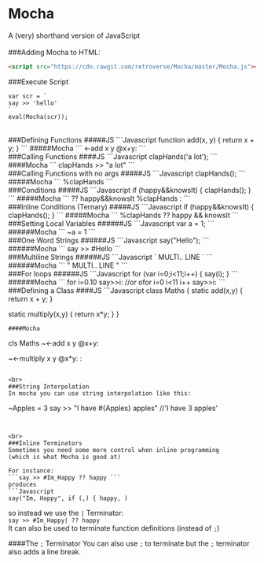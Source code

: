 # Mocha
A (very) shorthand version of JavaScript
<br>
<br>
###Adding Mocha to HTML:
```HTML
<script src="https://cdn.rawgit.com/retroverse/Mocha/master/Mocha.js"></script>
```

###Execute Script
```
var scr = `
say >> 'hello'
`
eval(Mocha(scr));
```

<br>
###Defining Functions
#####JS
```Javascript
function add(x, y) {
  return x + y;
}
```
#####Mocha
```
<-add x y
  @x+y:
```

<br>
###Calling Functions
####JS
```Javascript
clapHands('a lot');
```
####Mocha
```
clapHands >> "a lot"
```

<br>
###Calling Functions with no args
#####JS
```Javascript
clapHands();
```
#####Mocha
```
%clapHands
```

<br>
###Conditions
#####JS
```Javascript
if (happy&&knowsIt) {
  clapHands();
}
```
#####Mocha
```
?? happy&&knowsIt
%clapHands :
```

<br>
###Inline Conditions (Ternary)
#####JS
```Javascript
if (happy&&knowsIt) {
  clapHands();
}
```
#####Mocha
```
%clapHands ?? happy && knowsIt
```

<br>
###Setting Local Variables
######JS
```Javascript
var a = 1;
```
######Mocha
```
~a = 1
```

<br>
###One Word Strings
######JS
```Javascript
say("Hello");
```
######Mocha
```
say >> #Hello
```

<br>
###Multiline Strings
######JS
```Javascript
`
MULTI..
LINE
`
```
######Mocha
```
"
MULTI..
LINE
"
```

<br>
###For loops
######JS
```Javascript
for (var i=0;i<11;i++) {
  say(i);
}
```
######Mocha
```
for i=0.10 say>>i:
//or
ofor i=0 i<11 i++ say>>i:
```

<br>
###Defining a Class
####JS
```Javascript
class Maths {
  static add(x,y) {
    return x + y;
  }

  static multiply(x,y) {
    return x*y;
  }
}
```
####Mocha
```
cls Maths
  ~<-add x y
    @x+y:

  ~<-multiply x y
    @x*y:
:
```

<br>
###String Interpolation
In mocha you can use string interpolation like this:
```
~Apples = 3
say >> "I have #{Apples} apples" //'I have 3 apples'
```


<br>
###Inline Terminators
Sometimes you need some more control when inline programming
(which is what Mocha is good at)

For instance:
```say >> #Im_Happy ?? happy ```
produces
```Javascript
say("Im, Happy", if (,) { happy, )
```
so instead we use the ```|``` Terminator:<br>
```say >> #Im_Happy| ?? happy```<br>
It can also be used to terminate function definitions (instead of ```;```)

####The ```;``` Terminator
You can also use ```;``` to terminate
but the ```;``` terminator also adds a line break.
